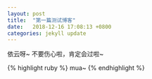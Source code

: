```yaml
---
layout: post
title:  "第一篇测试博客"
date:   2018-12-16 17:08:13 +0800
categories: jekyll update
---
```

依云呀~
不要伤心啦，肯定会过啦~


{% highlight ruby %}
mua~
{% endhighlight %}


[jekyll-docs]: https://jekyllrb.com/docs/home
[jekyll-gh]:   https://github.com/jekyll/jekyll
[jekyll-talk]: https://talk.jekyllrb.com/
